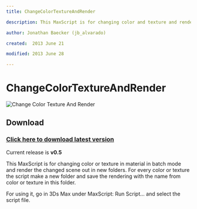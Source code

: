 ```yaml
---
title: ChangeColorTextureAndRender

description: This MaxScript is for changing color and texture and render all in batch

author: Jonathan Baecker (jb_alvarado)

created:  2013 June 21

modified: 2013 June 28

---
```


ChangeColorTextureAndRender
=========


![Change Color Texture And Render](http://www.pixelcrusher.de/files/ChangeColoTextureAndRender.PNG "ChangeColorTextureAndRender")

Download
--------

### [Click here to download latest version](https://github.com/jb-alvarado/ChangeColorTextureAndRender/archive/master.zip)

Current release is **v0.5**


This MaxScript is for changing color or texture in material in batch mode and render the changed scene out in new folders.
For every color or texture the script make a new folder and save the rendering with the name from color or texture in this folder.

For using it, go in 3Ds Max under MaxScript: Run Script... and select the script file.

